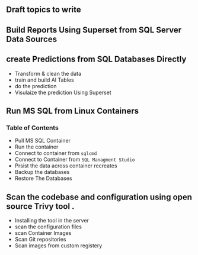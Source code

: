 Draft topics to write 
---
## Build Reports Using Superset from SQL Server Data Sources 



## create Predictions from SQL Databases Directly 
- Transform & clean the data 
- train and build AI Tables 
- do the prediction 
- Visulaize the prediction Using Superset 



## Run MS SQL from Linux Containers 
### Table of Contents 
- Pull MS SQL Container 
- Run the container 
- Connect to container from ```sqlcmd```
- Connect to Container from ```SQL Managment Studio```
- Prsist the data across container recreates 
- Backup the databases 
- Restore The Databases 

## Scan the codebase and configuration using open source Trivy tool . 
- Installing the tool in the server 
- scan the configuration files 
- scan Container Images 
- Scan Git repositories 
- Scan images from custom registery 




